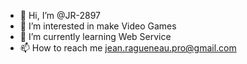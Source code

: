 - 👋 Hi, I’m @JR-2897
- 👀 I’m interested in make Video Games
- 🌱 I’m currently learning Web Service
- 📫 How to reach me jean.ragueneau.pro@gmail.com

<!---
JR-2897/JR-2897 is a ✨ special ✨ repository because its `README.md` (this file) appears on your GitHub profile.
You can click the Preview link to take a look at your changes.
--->
